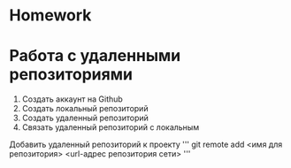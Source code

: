 # Homework
# Работа с удаленными репозиториями 
1. Создать аккаунт на Github
2. Создать локальный репозиторий
3. Создать удаленный репозиторий 
4. Связать удаленный репозиторий с локальным
 
Добавить удаленный репозиторий к проекту
'''
git remote add <имя для репозитория> <url-адрес репозитория сети>
'''
